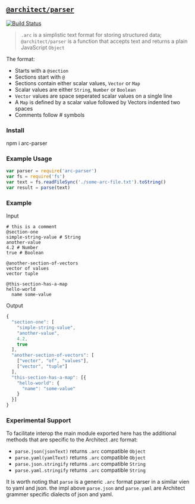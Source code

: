 ## [`@architect/parser`](https://www.npmjs.com/package/@architect/parser)
[![Build Status](https://travis-ci.com/arc-repos/arc-parser.svg?branch=master)](https://travis-ci.com/arc-repos/arc-parser)

> `.arc` is a simplistic text format for storing structured data; `@architect/parser` is a function that accepts text and returns a plain JavaScript `Object`

The format:

- Starts with a `@section`
- Sections start with `@`
- Sections contain either scalar values, `Vector` or `Map`
- Scalar values are either `String`, `Number` or `Boolean`
- `Vector` values are space seperated scalar values on a single line
- A `Map` is defined by a scalar value followed by Vectors indented two spaces
- Comments follow # symbols

### Install

  npm i arc-parser

### Example Usage

```javascript
var parser = require('arc-parser')
var fs = require('fs')
var text = fs.readFileSync('./some-arc-file.txt').toString()
var result = parse(text)
```

### Example

Input

```
# this is a comment
@section-one
simple-string-value # String
another-value 
4.2 # Number
true # Boolean

@another-section-of-vectors
vector of values 
vector tuple

@this-section-has-a-map
hello-world
  name some-value
```

Output
```javascript
{
  "section-one": [
    "simple-string-value",
    "another-value",
    4.2,
    true
  ],
  "another-section-of-vectors": [
    ["vector", "of", "values"],
    ["vector", "tuple"]
  ],
  "this-section-has-a-map": [{
    "hello-world": {
      "name": "some-value"
    }
  }]
}
```

### Experimental Support

To facilitate interop the main module exported here has the additional methods that are specific to the Architect .arc format: 

- `parse.json(jsonText)` returns `.arc` compatible `Object`
- `parse.yaml(yamlText)` returns `.arc` compatible `Object`
- `parse.json.stringify` returns `.arc` compatible `String`
- `parse.yaml.stringify` returns `.arc` compatible `String`

It is worth noting that `parse` is a generic `.arc` format parser in a similar vien to yaml and json. the impl above `parse.json` and `parse.yaml` are Architect grammer specific dialects of json and yaml.
